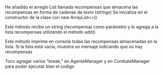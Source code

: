 He añadido el arreglo List<String> llamada recompensas que almacena las recompensas en forma de cadenas de texto (strings)
Se inicializa en el constructor de la clase con new ArrayList<>()

Este método recibe un string (recompensa) como parámetro y lo agrega a la lista recompensas utilizando el método add()

Este método imprime en consola todas las recompensas almacenadas en la lista. Si la lista está vacía, muestra un mensaje indicando que no hay recompensas

Toco agregar varios "break;" en AgenteManager y en CombateManager para poder ejecutar bien el codigo
